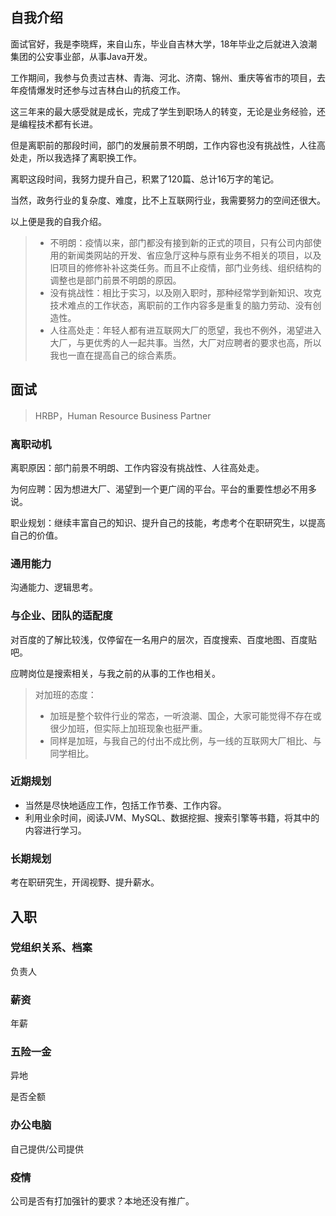 ## 自我介绍

面试官好，我是李晓辉，来自山东，毕业自吉林大学，18年毕业之后就进入浪潮集团的公安事业部，从事Java开发。

工作期间，我参与负责过吉林、青海、河北、济南、锦州、重庆等省市的项目，去年疫情爆发时还参与过吉林白山的抗疫工作。

这三年来的最大感受就是成长，完成了学生到职场人的转变，无论是业务经验，还是编程技术都有长进。

但是离职前的那段时间，部门的发展前景不明朗，工作内容也没有挑战性，人往高处走，所以我选择了离职换工作。

离职这段时间，我努力提升自己，积累了120篇、总计16万字的笔记。

当然，政务行业的复杂度、难度，比不上互联网行业，我需要努力的空间还很大。

以上便是我的自我介绍。

> - 不明朗：疫情以来，部门都没有接到新的正式的项目，只有公司内部使用的新闻类网站的开发、省应急厅这种与原有业务不相关的项目，以及旧项目的修修补补这类任务。而且不止疫情，部门业务线、组织结构的调整也是部门前景不明朗的原因。
> - 没有挑战性：相比于实习，以及刚入职时，那种经常学到新知识、攻克技术难点的工作状态，离职前的工作内容多是重复的脑力劳动、没有创造性。
> - 人往高处走：年轻人都有进互联网大厂的愿望，我也不例外，渴望进入大厂，与更优秀的人一起共事。当然，大厂对应聘者的要求也高，所以我也一直在提高自己的综合素质。



## 面试

> HRBP，Human Resource Business Partner

### 离职动机

离职原因：部门前景不明朗、工作内容没有挑战性、人往高处走。

为何应聘：因为想进大厂、渴望到一个更广阔的平台。平台的重要性想必不用多说。

职业规划：继续丰富自己的知识、提升自己的技能，考虑考个在职研究生，以提高自己的价值。

### 通用能力

沟通能力、逻辑思考。

### 与企业、团队的适配度

对百度的了解比较浅，仅停留在一名用户的层次，百度搜索、百度地图、百度贴吧。

应聘岗位是搜索相关，与我之前的从事的工作也相关。

> 对加班的态度：
>
> - 加班是整个软件行业的常态，一听浪潮、国企，大家可能觉得不存在或很少加班，但实际上加班现象也挺严重。
> - 同样是加班，与我自己的付出不成比例，与一线的互联网大厂相比、与同学相比。

### 近期规划

- 当然是尽快地适应工作，包括工作节奏、工作内容。
- 利用业余时间，阅读JVM、MySQL、数据挖掘、搜索引擎等书籍，将其中的内容进行学习。

### 长期规划

考在职研究生，开阔视野、提升薪水。



## 入职

### 党组织关系、档案

负责人

### 薪资

年薪

### 五险一金

异地

是否全额

### 办公电脑

自己提供/公司提供

### 疫情

公司是否有打加强针的要求？本地还没有推广。